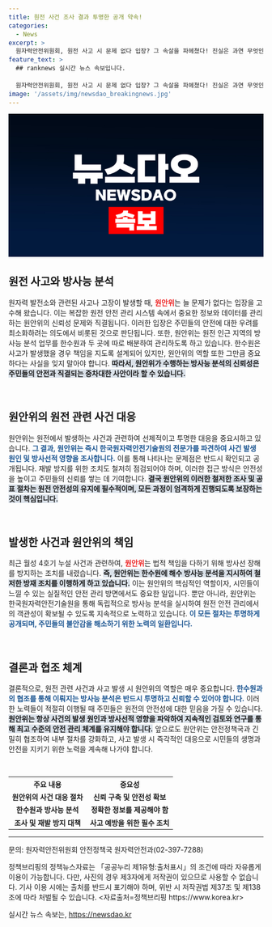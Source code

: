 ```yaml
---
title: 원전 사건 조사 결과 투명한 공개 약속!
categories:
  - News
excerpt: >
  원자력안전위원회, 원전 사고 시 문제 없다 입장? 그 속살을 파헤쳤다! 진실은 과연 무엇인가? 투명한 방사능 분석과 재발 방지 대책의 민낯을 밝힌다!
feature_text: >
  ## ranknews 실시간 뉴스 속보입니다.

  원자력안전위원회, 원전 사고 시 문제 없다 입장? 그 속살을 파헤쳤다! 진실은 과연 무엇인가? 투명한 방사능 분석과 재발 방지 대책의 민낯을 밝힌다!
image: '/assets/img/newsdao_breakingnews.jpg'
---
```


<p><img src="/assets/img/newsdao_breakingnews.jpg" alt="ranknews 속보" /></p>

<h2 data-ke-size="size26">원전 사고와 방사능 분석</h2>

<p data-ke-size="size16">원자력 발전소와 관련된 사고나 고장이 발생할 때, <b><span style="color: #ee2323;">원안위</span></b>는 늘 문제가 없다는 입장을 고수해 왔습니다. 이는 복잡한 원전 안전 관리 시스템 속에서 중요한 정보와 데이터를 관리하는 원안위의 신뢰성 문제와 직결됩니다. 이러한 입장은 주민들의 안전에 대한 우려를 최소화하려는 의도에서 비롯된 것으로 판단됩니다. 또한, 원안위는 원전 인근 지역의 방사능 분석 업무를 한수원과 두 곳에 따로 배분하여 관리하도록 하고 있습니다. 한수원은 사고가 발생했을 경우 책임을 지도록 설계되어 있지만, 원안위의 역할 또한 그만큼 중요하다는 사실을 잊지 말아야 합니다. <b><span style="background-color: #21538527;">따라서, 원안위가 수행하는 방사능 분석의 신뢰성은 주민들의 안전과 직결되는 중차대한 사안이라 할 수 있습니다.</span></b></p>

<p data-ke-size="size16">&nbsp;</p>

<h2 data-ke-size="size26">원안위의 원전 관련 사건 대응</h2>

<p data-ke-size="size16">원안위는 원전에서 발생하는 사건과 관련하여 선제적이고 투명한 대응을 중요시하고 있습니다. <b><span style="color: #1a5490;">그 결과, 원안위는 즉시 한국원자력안전기술원의 전문가를 파견하여 사건 발생 원인 및 방사선적 영향을 조사합니다.</span></b> 이를 통해 나타나는 문제점은 반드시 확인되고 공개됩니다. 재발 방지를 위한 조치도 철저히 점검되어야 하며, 이러한 접근 방식은 안전성을 높이고 주민들의 신뢰를 쌓는 데 기여합니다. <b><span style="background-color: #21538527;">결국 원안위의 이러한 철저한 조사 및 공표 절차는 원전 안전성의 유지에 필수적이며, 모든 과정이 엄격하게 진행되도록 보장하는 것이 핵심입니다.</span></b></p>

<p data-ke-size="size16">&nbsp;</p>

<h2 data-ke-size="size26">발생한 사건과 원안위의 책임</h2>

<p data-ke-size="size16">최근 월성 4호기 누설 사건과 관련하여, <b><span style="color: #ee2323;">원안위</span></b>는 법적 책임을 다하기 위해 방사선 장해를 방지하는 조치를 내렸습니다. <b><span style="background-color: #21538527;">즉, 원안위는 한수원에 해수 방사능 분석을 지시하여 철저한 방재 조치를 이행하게 하고 있습니다.</span></b> 이는 원안위의 핵심적인 역할이자, 시민들이 느낄 수 있는 실질적인 안전 관리 방면에서도 중요한 일입니다. 뿐만 아니라, 원안위는 한국원자력안전기술원을 통해 독립적으로 방사능 분석을 실시하여 원전 안전 관리에서의 객관성이 확보될 수 있도록 지속적으로 노력하고 있습니다. <b><span style="color: #1a5490;">이 모든 절차는 투명하게 공개되며, 주민들의 불안감을 해소하기 위한 노력의 일환입니다.</span></b></p>

<p data-ke-size="size16">&nbsp;</p>

<h2 data-ke-size="size26">결론과 협조 체계</h2>

<p data-ke-size="size16">결론적으로, 원전 관련 사건과 사고 발생 시 원안위의 역할은 매우 중요합니다. <b><span style="color: #1a5490;">한수원과의 협조를 통해 이뤄지는 방사능 분석은 반드시 투명하고 신뢰할 수 있어야 합니다.</span></b> 이러한 노력들이 적절히 이행될 때 주민들은 원전의 안전성에 대한 믿음을 가질 수 있습니다. <b><span style="background-color: #21538527;">원안위는 항상 사건의 발생 원인과 방사선적 영향을 파악하여 지속적인 검토와 연구를 통해 최고 수준의 안전 관리 체계를 유지해야 합니다.</span></b> 앞으로도 원안위는 안전정책국과 긴밀히 협조하여 내부 절차를 강화하고, 사고 발생 시 즉각적인 대응으로 시민들의 생명과 안전을 지키기 위한 노력을 계속해 나가야 합니다.</p>

<p data-ke-size="size16">&nbsp;</p>

<table>
    <tr>
        <th style="text-align: center;"><b>주요 내용</b></th>
        <th style="text-align: center;"><b>중요성</b></th>
    </tr>
    <tr>
        <td style="text-align: center; height: 17px;"><b>원안위의 사건 대응 절차</b></td>
        <td style="text-align: center; height: 17px;"><b>신뢰 구축 및 안전성 확보</b></td>
    </tr>
    <tr>
        <td style="text-align: center; height: 17px;"><b>한수원과 방사능 분석</b></td>
        <td style="text-align: center; height: 17px;"><b>정확한 정보를 제공해야 함</b></td>
    </tr>
    <tr>
        <td style="text-align: center; height: 17px;"><b>조사 및 재발 방지 대책</b></td>
        <td style="text-align: center; height: 17px;"><b>사고 예방을 위한 필수 조치</b></td>
    </tr>
</table>

<hr /> 

<p>문의: 원자력안전위원회 안전정책국 원자력안전과(02-397-7288)</p> 

<p>정책브리핑의 정책뉴스자료는 「공공누리 제1유형:출처표시」의 조건에 따라 자유롭게 이용이 가능합니다. 다만, 사진의 경우 제3자에게 저작권이 있으므로 사용할 수 없습니다. 기사 이용 시에는 출처를 반드시 표기해야 하며, 위반 시 저작권법 제37조 및 제138조에 따라 처벌될 수 있습니다. <자료출처=정책브리핑 https://www.korea.kr></p>
실시간 뉴스 속보는, <a href="https://newsdao.kr" rel="dofollow">https://newsdao.kr</a>


